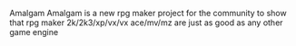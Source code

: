 Amalgam
Amalgam is a new rpg maker project for the community to show that rpg maker 2k/2k3/xp/vx/vx ace/mv/mz are just as good as any other game engine
